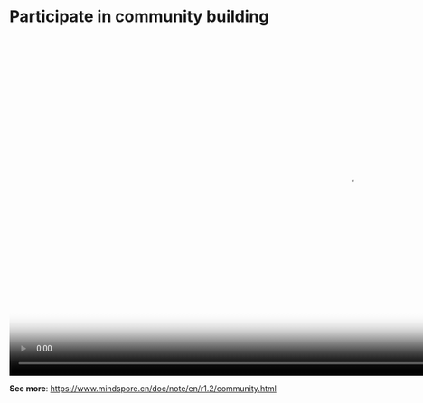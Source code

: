 # Participate in community building

[comment]: <> (This document contains Hands-on Tutorial Series. Gitee does not support display. Please check tutorials on the official website)

<video id="video3" autoplay controls width="1200px" height="600px" poster="https://mindspore-website.obs.cn-north-4.myhuaweicloud.com:443/teaching_video/cover/%E6%89%8B%E6%8A%8A%E6%89%8B%E7%B3%BB%E5%88%97/%E8%AF%A6%E6%83%85%E9%A1%B5community%20building.png">
<source id="mp43" src="https://mindspore-website.obs.cn-north-4.myhuaweicloud.com:443/teaching_video/video/community.mp4" type="video/mp4">
</video>

**See more**: <https://www.mindspore.cn/doc/note/en/r1.2/community.html>
